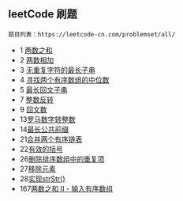 ## leetCode 刷题


    题目列表：https://leetcode-cn.com/problemset/all/

- 1 [两数之和](./两数之和.md)
- 2 [两数相加](./两数相加.md)
- 3 [无重复字符的最长子串](./无重复字符的最长子串.md)
- 4 [寻找两个有序数组的中位数](./寻找两个有序数组的中位数.md)
- 5 [最长回文子串](./最长回文子串.md)
- 7 [整数反转](./整数反转.md)
- 9 [回文数](./回文数.md)
- 13[罗马数字转整数](./罗马数字转整数.md)
- 14[最长公共前缀](最长公共前缀.md)
- 21[合并两个有序链表](./合并两个有序链表.md)
- 22[有效的括号](./有效的括号.md)
- 26[删除排序数组中的重复项](./删除排序数组中的重复项.md)
- 27[移除元素](./移除元素.md)
- 28[实现strStr()](./实现strStr().md)
- 167[两数之和 II - 输入有序数组](./两数之和%20II%20-%20输入有序数组.md)